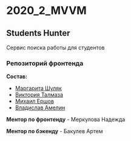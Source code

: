 # 2020_2_MVVM

## Students Hunter

Сервис поиска работы для студентов


### Репозиторий фронтенда

**Состав:**

* [Маргарита Шуляк](https://github.com/Margot07008)
* [Виктория Талмаза](https://github.com/viktal/)
* [Михаил Ершов](https://github.com/maershov)
* [Владислав Амелин](https://github.com/H-b-IO-T-O-H)

**Ментор по фронтенду** - Меркулова Надежда

**Ментор по бэкенду** - Бакулев Артем

